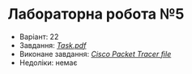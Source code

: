 # Лабораторна робота №5

- Варіант: 22
- Завдання: [*Task.pdf*](./Task.pdf)
- Виконане завдання: [*Cisco Packet Tracer file*](./Lab5.pkt)
- Недоліки: немає